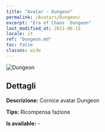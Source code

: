 ```yaml
---
title: "Avatar - Dungeon"
permalink: /Avatars/Dungeon/
excerpt: "Era of Chaos  Dungeon"
last_modified_at: 2021-06-15
locale: it
ref: "Dungeon.md"
toc: false
classes: wide
---
```

 ![Dungeon](/images/a/avatarFrame_45.png)

## Dettagli

 **Descrizione:** Cornice avatar Dungeon 

 **Tips:** Ricompensa fazione 

 **Is available:**  - 

